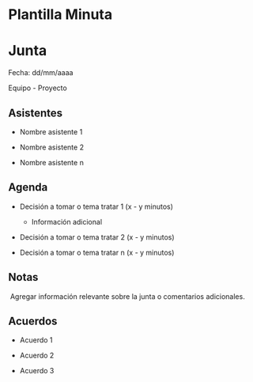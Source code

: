 # Plantilla Minuta

# Junta

Fecha: dd/mm/aaaa

Equipo - Proyecto

## Asistentes

- Nombre asistente 1

- Nombre asistente 2

- Nombre asistente n

## Agenda

* Decisión a tomar o tema tratar 1 (x - y minutos)

  * Información adicional

* Decisión a tomar o tema tratar 2 (x - y minutos)

* Decisión a tomar o tema tratar n (x - y minutos)

## Notas

 Agregar información relevante sobre la junta o comentarios adicionales.

## Acuerdos

- Acuerdo 1

- Acuerdo 2

- Acuerdo 3

